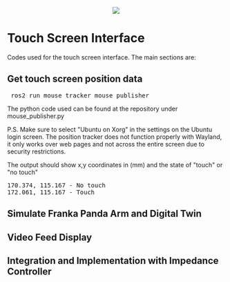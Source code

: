 
<p align="center"><img src="https://github.com/user-attachments/assets/acbb23e4-441a-4693-88fc-804b2b04fbce" /></p> 

# Touch Screen Interface   
Codes used for the touch screen interface. The main sections are:

## Get touch screen position data

<pre> ros2 run mouse_tracker mouse_publisher  </pre>

The python code used can be found at the repository under mouse_publisher.py

P.S. Make sure to select "Ubuntu on Xorg" in the settings on the Ubuntu login screen. The position tracker does not function properly with Wayland, it only works over web pages and not across the entire screen due to security restrictions.

The output should show x,y coordinates in (mm) and the state of "touch" or "no touch"

<pre>170.374, 115.167 - No touch
172.061, 115.167 - Touch</pre>

## Simulate Franka Panda Arm and Digital Twin

## Video Feed Display

## Integration and Implementation with Impedance Controller
